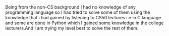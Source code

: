 Being from the non-CS background I had no knowledge of any programming language so I had tried to solve some of them using the knowledge that i had gained by listening to CS50 lectures i.e in  C language and some are done in Python which I gained some knowledge in the college lecturers.And I am trying my level best to solve the rest of them.
